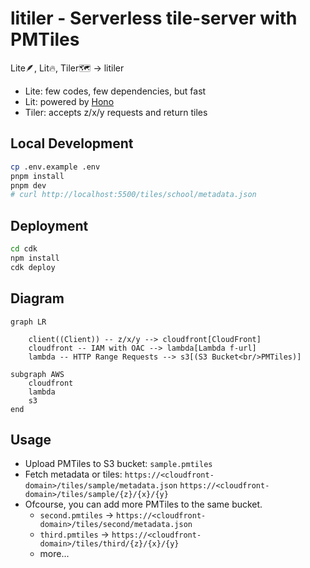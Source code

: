 # litiler - Serverless tile-server with PMTiles

Lite🪶, Lit🔥, Tiler🗺️ -> litiler

- Lite: few codes, few dependencies, but fast
- Lit: powered by [Hono](https://github.com/honojs/hono)
- Tiler: accepts z/x/y requests and return tiles

## Local Development

```bash
cp .env.example .env
pnpm install
pnpm dev
# curl http://localhost:5500/tiles/school/metadata.json
```

## Deployment

```bash
cd cdk
npm install
cdk deploy
```

## Diagram

```mermaid
graph LR

    client((Client)) -- z/x/y --> cloudfront[CloudFront]
    cloudfront -- IAM with OAC --> lambda[Lambda f-url]
    lambda -- HTTP Range Requests --> s3[(S3 Bucket<br/>PMTiles)]

subgraph AWS
    cloudfront
    lambda
    s3
end

```

## Usage

- Upload PMTiles to S3 bucket: `sample.pmtiles`
- Fetch metadata or tiles:
    `https://<cloudfront-domain>/tiles/sample/metadata.json`
    `https://<cloudfront-domain>/tiles/sample/{z}/{x}/{y}`
- Ofcourse, you can add more PMTiles to the same bucket.
  - `second.pmtiles` -> `https://<cloudfront-domain>/tiles/second/metadata.json`
  - `third.pmtiles` -> `https://<cloudfront-domain>/tiles/third/{z}/{x}/{y}`
  - more...
